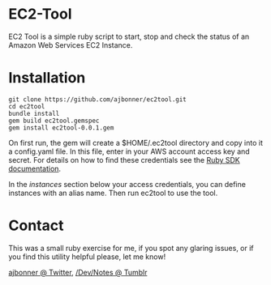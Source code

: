 EC2-Tool
========

EC2 Tool is a simple ruby script to start, stop and check the status of an
Amazon Web Services EC2 Instance.

# Installation
    git clone https://github.com/ajbonner/ec2tool.git
    cd ec2tool
    bundle install
    gem build ec2tool.gemspec
    gem install ec2tool-0.0.1.gem

On first run, the gem will create a $HOME/.ec2tool directory and copy into it
a config.yaml file. In this file, enter in your AWS account access key 
and secret. For details on how to find these credentials see the [Ruby SDK
documentation](http://aws.amazon.com/articles/SDKs/Ruby/8621639827664165).

In the _instances_ section below your access credentials, you can define 
instances with an alias name. Then run ec2tool <alias> to use the tool.

# Contact
This was a small ruby exercise for me, if you spot any glaring issues, or 
if you find this utility helpful please, let me know!

[ajbonner @ Twitter](http://twitter.com/ajbonner), [/Dev/Notes @ Tumblr](http://aaronbonner.tumblr.com)
